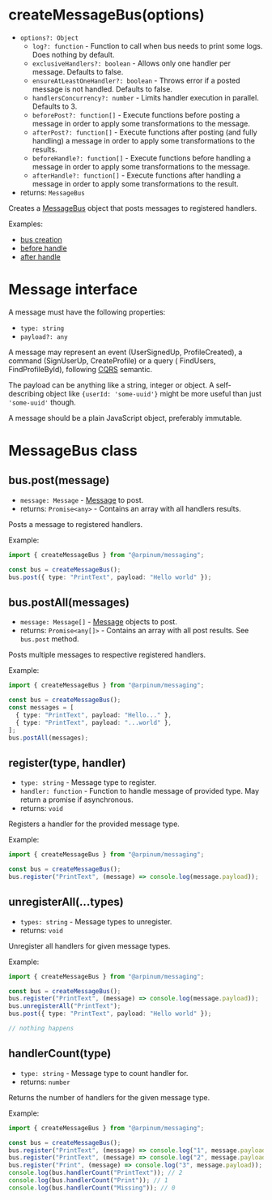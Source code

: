 # createMessageBus(options)

- `options?: Object`
  - `log?: function` - Function to call when bus needs to print some logs. Does nothing by default.
  - `exclusiveHandlers?: boolean` - Allows only one handler per message. Defaults to false.
  - `ensureAtLeastOneHandler?: boolean` - Throws error if a posted message is not handled. Defaults to false.
  - `handlersConcurrency?: number` - Limits handler execution in parallel. Defaults to 3.
  - `beforePost?: function[]` - Execute functions before posting a message in order to apply some transformations to
    the message.
  - `afterPost?: function[]` - Execute functions after posting (and fully handling) a message in order to apply some
    transformations to the results.
  - `beforeHandle?: function[]` - Execute functions before handling a message in order to apply some transformations
    to the message.
  - `afterHandle?: function[]` - Execute functions after handling a message in order to apply some transformations to
    the result.
- returns: `MessageBus`

Creates a [MessageBus] object that posts messages to registered handlers.

Examples:

- [bus creation](../examples/basic.ts)
- [before handle](../examples/beforeHandle.ts)
- [after handle](../examples/afterHandle.ts)

# Message interface

A message must have the following properties:

- `type: string`
- `payload?: any`

A message may represent an event (UserSignedUp, ProfileCreated), a command (SignUserUp, CreateProfile) or a query (
FindUsers, FindProfileById), following [CQRS] semantic.

The payload can be anything like a string, integer or object. A self-describing object like `{userId: 'some-uuid'}`
might be more useful than just `'some-uuid'` though.

A message should be a plain JavaScript object, preferably immutable.

# MessageBus class

## bus.post(message)

- `message: Message` - [Message] to post.
- returns: `Promise<any>` - Contains an array with all handlers results.

Posts a message to registered handlers.

Example:

```ts
import { createMessageBus } from "@arpinum/messaging";

const bus = createMessageBus();
bus.post({ type: "PrintText", payload: "Hello world" });
```

## bus.postAll(messages)

- `message: Message[]` - [Message] objects to post.
- returns: `Promise<any[]>` - Contains an array with all post results. See `bus.post` method.

Posts multiple messages to respective registered handlers.

Example:

```ts
import { createMessageBus } from "@arpinum/messaging";

const bus = createMessageBus();
const messages = [
  { type: "PrintText", payload: "Hello..." },
  { type: "PrintText", payload: "...world" },
];
bus.postAll(messages);
```

## register(type, handler)

- `type: string` - Message type to register.
- `handler: function` - Function to handle message of provided type. May return a promise if asynchronous.
- returns: `void`

Registers a handler for the provided message type.

Example:

```ts
import { createMessageBus } from "@arpinum/messaging";

const bus = createMessageBus();
bus.register("PrintText", (message) => console.log(message.payload));
```

## unregisterAll(...types)

- `types: string` - Message types to unregister.
- returns: `void`

Unregister all handlers for given message types.

Example:

```ts
import { createMessageBus } from "@arpinum/messaging";

const bus = createMessageBus();
bus.register("PrintText", (message) => console.log(message.payload));
bus.unregisterAll("PrintText");
bus.post({ type: "PrintText", payload: "Hello world" });

// nothing happens
```

## handlerCount(type)

- `type: string` - Message type to count handler for.
- returns: `number`

Returns the number of handlers for the given message type.

Example:

```ts
import { createMessageBus } from "@arpinum/messaging";

const bus = createMessageBus();
bus.register("PrintText", (message) => console.log("1", message.payload));
bus.register("PrintText", (message) => console.log("2", message.payload));
bus.register("Print", (message) => console.log("3", message.payload));
console.log(bus.handlerCount("PrintText")); // 2
console.log(bus.handlerCount("Print")); // 1
console.log(bus.handlerCount("Missing")); // 0
```

[messagebus]: #messagebus-object
[message]: #message-interface
[cqrs]: https://martinfowler.com/bliki/CQRS.html
